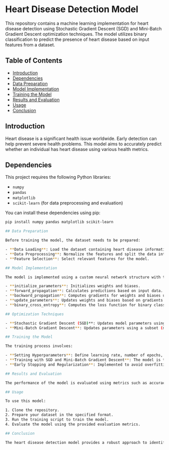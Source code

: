 # Heart Disease Detection Model

This repository contains a machine learning implementation for heart disease detection using Stochastic Gradient Descent (SGD) and Mini-Batch Gradient Descent optimization techniques. The model utilizes binary classification to predict the presence of heart disease based on input features from a dataset.

## Table of Contents
- [Introduction](#introduction)
- [Dependencies](#dependencies)
- [Data Preparation](#data-preparation)
- [Model Implementation](#model-implementation)
- [Training the Model](#training-the-model)
- [Results and Evaluation](#results-and-evaluation)
- [Usage](#usage)
- [Conclusion](#conclusion)

## Introduction

Heart disease is a significant health issue worldwide. Early detection can help prevent severe health problems. This model aims to accurately predict whether an individual has heart disease using various health metrics.

## Dependencies

This project requires the following Python libraries:
- `numpy`
- `pandas`
- `matplotlib`
- `scikit-learn` (for data preprocessing and evaluation)

You can install these dependencies using pip:

```bash
pip install numpy pandas matplotlib scikit-learn

## Data Preparation

Before training the model, the dataset needs to be prepared:

- **Data Loading**: Load the dataset containing heart disease information.
- **Data Preprocessing**: Normalize the features and split the data into training and validation sets.
- **Feature Selection**: Select relevant features for the model.

## Model Implementation

The model is implemented using a custom neural network structure with the following key functions:

- **initialize_parameters**: Initializes weights and biases.
- **forward_propagation**: Calculates predictions based on input data.
- **backward_propagation**: Computes gradients for weights and biases using backpropagation.
- **update_parameters**: Updates weights and biases based on gradients.
- **binary_cross_entropy**: Computes the loss function for binary classification.

## Optimization Techniques

- **Stochastic Gradient Descent (SGD)**: Updates model parameters using one training example at a time.
- **Mini-Batch Gradient Descent**: Updates parameters using a subset (mini-batch) of training examples.

## Training the Model

The training process involves:

- **Setting Hyperparameters**: Define learning rate, number of epochs, and batch size.
- **Training with SGD and Mini-Batch Gradient Descent**: The model is trained using both techniques, with performance tracked over iterations.
- **Early Stopping and Regularization**: Implemented to avoid overfitting, allowing the model to stop training early based on validation performance.

## Results and Evaluation

The performance of the model is evaluated using metrics such as accuracy, precision, recall, and F1-score. These metrics help assess the effectiveness of the model in predicting heart disease.

## Usage

To use this model:

1. Clone the repository.
2. Prepare your dataset in the specified format.
3. Run the training script to train the model.
4. Evaluate the model using the provided evaluation metrics.

## Conclusion

The heart disease detection model provides a robust approach to identifying individuals at risk of heart disease. The use of SGD and Mini-Batch Gradient Descent optimization techniques enhances the model's performance.

